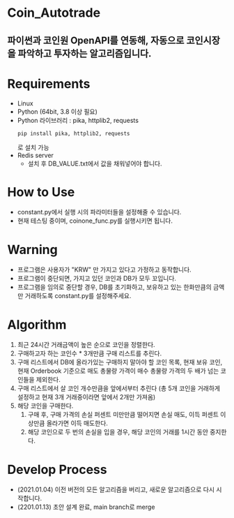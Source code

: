 Coin_Autotrade
=======================

파이썬과 코인원 OpenAPI를 연동해, 자동으로 코인시장을 파악하고 투자하는 알고리즘입니다.
----

# Requirements
* Linux
* Python (64bit, 3.8 이상 필요)
* Python 라이브러리 : pika, httplib2, requests
    ```shell   
    pip install pika, httplib2, requests
  ```
  로 설치 가능
* Redis server
    * 설치 후 DB_VALUE.txt에서 값을 채워넣어야 합니다.


# How to Use
* constant.py에서 실행 시의 파라미터들을 설정해줄 수 있습니다.
* 현재 테스팅 중이며, coinone_func.py를 실행시키면 됩니다.


# Warning
* 프로그램은 사용자가 "KRW" 만 가지고 있다고 가정하고 동작합니다.
* 프로그램이 중단되면, 가지고 있던 코인과 DB가 모두 꼬입니다.
* 프로그램을 임의로 중단할 경우, DB를 초기화하고, 보유하고 있는 한화만큼의 금액만 거래하도록 constant.py를 설정해주세요.
    
# Algorithm
1. 최근 24시간 거래금액이 높은 순으로 코인을 정렬한다.
2. 구매하고자 하는 코인수 * 3개만큼 구매 리스트를 추린다.
3. 구매 리스트에서 DB에 올라가있는 구매하지 말아야 할 코인 목록, 현재 보유 코인, 현재 Orderbook 기준으로 매도 총물량 가격이 매수 총물량 가격의 두 배가 넘는 코인들을 제외한다.
4. 구매 리스트에서 살 코인 개수만큼을 앞에서부터 추린다 (총 5개 코인을 거래하게 설정하고 현재 3개 거래중이라면 앞에서 2개만 가져옴)
5. 해당 코인을 구매한다.
    1. 구매 후, 구매 가격의 손실 퍼센트 미만만큼 떨어지면 손실 매도, 이득 퍼센트 이상만큼 올라가면 이득 매도한다.
    2. 해당 코인으로 두 번의 손실을 입을 경우, 해당 코인의 거래를 1시간 동안 중지한다.

# Develop Process
* (2021.01.04) 이전 버전의 모든 알고리즘을 버리고, 새로운 알고리즘으로 다시 시작합니다.
* (2201.01.13) 초안 설계 완료, main branch로 merge